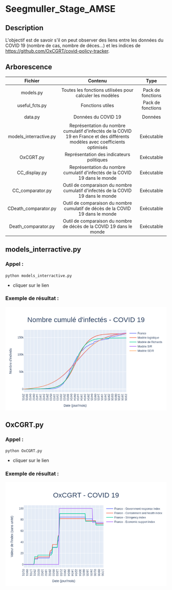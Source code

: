 # Seegmuller_Stage_AMSE

## Description

L'objectif est de savoir s'il on peut observer des liens entre les données du COVID 19 (nombre de cas, nombre de déces...) et les indices de https://github.com/OxCGRT/covid-policy-tracker.


## Arborescence

| Fichier | Contenu | Type |
| :-----: | :-----: | :-----: |
|   |   |   | 
| models.py | Toutes les fonctions utilisées pour calculer les modèles | Pack de fonctions |
| useful_fcts.py | Fonctions utiles | Pack de fonctions |
|   |   |   |
| data.py | Données du COVID 19 | Données |
|   |   |   |
| models_interractive.py | Représentation du nombre cumulatif d'infectés de la COVID 19 en France et des différents modèles avec coefficients optimisés | Exécutable |
| OxCGRT.py | Représentation des indicateurs politiques | Exécutable |
| CC_display.py | Représentation du nombre cumulatif d'infectés de la COVID 19 dans le monde | Exécutable |
| CC_comparator.py | Outil de comparaison du nombre cumulatif d'infectés de la COVID 19 dans le monde | Exécutable |
| CDeath_comparator.py | Outil de comparaison du nombre cumulatif de décès de la COVID 19 dans le monde | Exécutable |
| Death_comparator.py | Outil de comparaison du nombre de décès de la COVID 19 dans le monde | Exécutable |

## models_interractive.py

### Appel :
  `python models_interractive.py`
  - cliquer sur le lien
 
### Exemple de résultat :

<img src="images/exemple_models_interractive_1.png" width="800"/>

## OxCGRT.py

### Appel :
  `python OxCGRT.py`
  - cliquer sur le lien
 
### Exemple de résultat :

<img src="images/exemple_OxCGRT.png" width="800">
